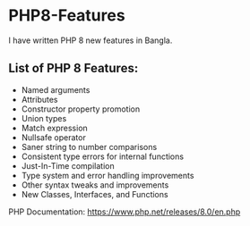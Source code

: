 # PHP8-Features
I have written PHP 8 new features in Bangla. 

## List of PHP 8 Features:
* Named arguments
* Attributes
* Constructor property promotion
* Union types
* Match expression
* Nullsafe operator
* Saner string to number comparisons
* Consistent type errors for internal functions
* Just-In-Time compilation
* Type system and error handling improvements
* Other syntax tweaks and improvements
* New Classes, Interfaces, and Functions

PHP Documentation: https://www.php.net/releases/8.0/en.php

